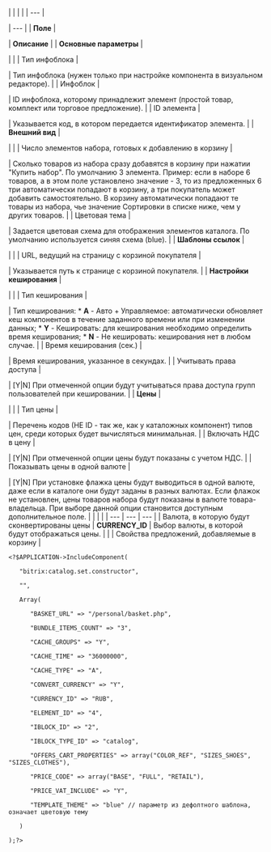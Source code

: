 |  |  |  |
| --- |

| --- |
| **Поле** |

| **Описание** |
| **Основные параметры** |

| |
| Тип инфоблока |

| Тип инфоблока (нужен только при настройке компонента в визуальном редакторе). |
| Инфоблок |

| ID инфоблока, которому принадлежит элемент (простой товар, комплект или торговое предложение). |
| ID элемента |

| Указывается код, в котором передается идентификатор элемента. |
| **Внешний вид** |

| |
| Число элементов набора, готовых к добавлению в корзину |

| Сколько товаров из набора сразу добавятся в корзину при нажатии "Купить набор". По умолчанию 3 элемента.  Пример: если в наборе 6 товаров, а в этом поле установлено значение - 3, то из предложенных 6 три автоматически попадают в корзину, а три покупатель может добавить самостоятельно. В корзину автоматически попадают те товары из набора, чье значение Сортировки в списке ниже, чем у других товаров. |
| Цветовая тема |

| Задается цветовая схема для отображения элементов каталога. По умолчанию используется синяя схема (blue). |
| **Шаблоны ссылок** |

| |
| URL, ведущий на страницу с корзиной покупателя |

| Указывается путь к странице с корзиной покупателя. |
| **Настройки кеширования** |

| |
| Тип кеширования |

| Тип кеширования:  * **A** - Авто + Управляемое: автоматически обновляет кеш компонентов в течение заданного времени или при изменении данных; * **Y** - Кешировать: для кеширования необходимо определить время кеширования; * **N** - Не кешировать: кеширования нет в любом случае. |
| Время кеширования (сек.) |

| Время кеширования, указанное в секундах. |
| Учитывать права доступа |

| [Y|N] При отмеченной опции будут учитываться права доступа групп пользователей при кешировании. |
| **Цены** |

| |
| Тип цены |

| Перечень кодов (НЕ ID - так же, как у каталожных компонент) типов цен, среди которых будет вычисляться минимальная. |
| Включать НДС в цену |

| [Y|N] При отмеченной опции цены будут показаны с учетом НДС. |
| Показывать цены в одной валюте |

| [Y|N] При установке флажка цены будут выводиться в одной валюте, даже если в каталоге они будут заданы в разных валютах. Если флажок не установлен, цены товаров набора будут показаны в валюте товара-владельца. При выборе данной опции становится доступным дополнительное поле.     |  |  |  | | --- | --- | --- | | Валюта, в которую будут сконвертированы цены | **CURRENCY\_ID** | Выбор валюты, в которой будут отображаться цены. | |
| Свойства предложений, добавляемые в корзину |

```
<?$APPLICATION->IncludeComponent(

   "bitrix:catalog.set.constructor",

   "",

   Array(

      "BASKET_URL" => "/personal/basket.php",

      "BUNDLE_ITEMS_COUNT" => "3",

      "CACHE_GROUPS" => "Y",

      "CACHE_TIME" => "36000000",

      "CACHE_TYPE" => "A",

      "CONVERT_CURRENCY" => "Y",

      "CURRENCY_ID" => "RUB",

      "ELEMENT_ID" => "4",

      "IBLOCK_ID" => "2",

      "IBLOCK_TYPE_ID" => "catalog",

      "OFFERS_CART_PROPERTIES" => array("COLOR_REF", "SIZES_SHOES", "SIZES_CLOTHES"),

      "PRICE_CODE" => array("BASE", "FULL", "RETAIL"),

      "PRICE_VAT_INCLUDE" => "Y",

      "TEMPLATE_THEME" => "blue" // параметр из дефолтного шаблона, означает цветовую тему

   )

);?>


```
